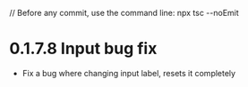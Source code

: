 // Before any commit, use the command line: npx tsc --noEmit

# 0.1.7.8 Input bug fix

- Fix a bug where changing input label, resets it completely